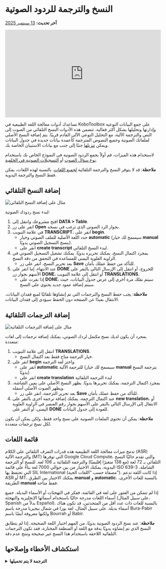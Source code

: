 # النسخ والترجمة للردود الصوتية
**آخر تحديث:** <a href="https://github.com/kobotoolbox/docs/blob/81ea68d620feb190d5829be9521d3f913e88de91/source/transcription-translation.md" class="reference">13 سبتمبر 2025</a>

<iframe src="https://www.youtube.com/embed/vefmH9JzJTU?si=8aF_U8M6BAft9kRr" style="width: 100%; aspect-ratio: 16 / 9; height: auto; border: 0;" title="YouTube video player" frameborder="0" allow="accelerometer; autoplay; clipboard-write; encrypted-media; gyroscope; picture-in-picture; web-share" allowfullscreen></iframe>

تساعدك أدوات معالجة اللغة الطبيعية في KoboToolbox على جمع البيانات النوعية وإدارتها وتحليلها بشكل أكثر فعالية. تتضمن هذه الأدوات النسخ التلقائي من الصوت إلى النص والترجمة الآلية، مع التحليل النوعي الآلي القادم قريبًا. يتم إضافة النسخ الأصلي لملفاتك الصوتية وجميع النصوص المترجمة كأعمدة بيانات جديدة في جدول البيانات ويمكن [تنزيلها](export_download.md) جنبًا إلى جنب مع بيانات الاستبيان الخاصة بك.

لاستخدام هذه الميزات، قم أولاً بجمع الردود الصوتية في النموذج الخاص بك باستخدام [نوع سؤال الصوت](photo_audio_video_file.md) أو [التسجيلات الصوتية في الخلفية](recording-interviews.md).


<p class="note">
    <strong>ملاحظة</strong>: قد لا يتوفر النسخ والترجمة التلقائية <a href="#language-list">لجميع اللغات</a>. بالنسبة لهذه اللغات، يمكن فقط النسخ والترجمة اليدوية.
</p>

## إضافة النسخ التلقائي

![مثال على إضافة النسخ التلقائي](images/transcription_translation/transcription.png)

لبدء نسخ ردودك الصوتية:

1. افتح مشروعك وانتقل إلى **DATA > Table**.
2. انقر على زر **Open** بجوار الرد الصوتي الذي ترغب في نسخه.
3. في علامة التبويب **TRANSCRIPT**، انقر على **begin**.
    - حدد اللغة الأصلية للملف الصوتي وخيار **automatic** (سيسمح لك خيار **manual** بنسخ التسجيل الصوتي يدويًا).
    - انقر على **create transcript** لبدء النسخ التلقائي.
4. بمجرد اكتمال النسخ، يمكنك تحريره يدويًا. يمكنك تشغيل التسجيل الصوتي في الزاوية العلوية اليمنى للمساعدة في التحقق من دقة النسخ.
    - بعد تحرير النسخ، انقر على زر **Save** للتأكد من حفظ عملك بأمان.
5. عند الانتهاء، إما انقر على **DONE** للخروج، أو انتقل إلى الإرسال التالي بالنقر على الأسهم بجوار زر **DONE**، أو انتقل إلى علامة التبويب **TRANSLATIONS**.
    - إذا نقرت على **DONE**، سيتم نقلك مرة أخرى إلى عرض جدول البيانات، حيث سيتم إضافة عمود جديد يحتوي على النسخ.

<p class="note">
    <strong>ملاحظة</strong>: يجب حفظ النسخ والترجمات التي تم إنشاؤها تلقائيًا لمنع فقدان البيانات. الانتقال بعيدًا عن الصفحة دون الحفظ سيؤدي إلى فقدان البيانات.
</p>

## إضافة الترجمات التلقائية

![مثال على إضافة الترجمات التلقائية](images/transcription_translation/translation.png)

بمجرد أن يكون لديك نسخ مكتمل لردك الصوتي، يمكنك إضافة ترجمات إلى لغات متعددة:

1. انتقل إلى علامة التبويب **TRANSLATIONS**.
    - خيار الترجمة متاح فقط بعد اكتمال النسخ.
2. انقر على **begin** واختر لغة الترجمة.
    - انقر على **automatic** للترجمة الآلية (سيسمح لك خيار **manual** بترجمة النسخ يدويًا)
    - انقر على **create translation** لبدء الترجمة التلقائية
3. بمجرد اكتمال الترجمة، يمكنك تحريرها يدويًا. يظهر النسخ الأصلي على يمين الشاشة، ويظهر الصوت الأصلي أسفله.
    - بعد تحرير الترجمة، انقر على زر **Save** للتأكد من حفظ عملك بأمان.
4. عند اكتمال الترجمة، يمكنك إضافة ترجمة أخرى بالنقر على <i class="k-icon-plus"></i> **new translation**، أو الانتقال إلى الإرسال التالي بالنقر على الأسهم بجوار رقم العنصر في الزاوية العلوية اليمنى، أو النقر على **DONE** للعودة إلى جدول البيانات.

<p class="note">
    <strong>ملاحظة</strong>: يمكن أن تحتوي الملفات الصوتية على نسخ واحد فقط، ولكن يمكن أن يكون لكل نسخ ترجمات متعددة.
</p>

## قائمة اللغات

تدمج ميزات معالجة اللغة الطبيعية هذه قدرات التعرف التلقائي على الكلام (ASR) والترجمة الآلية (MT) التي توفرها Google Cloud Compute، والتي تقدم حاليًا النسخ التلقائي بـ 72 لغة (مع 138 متغيرًا إقليميًا) والترجمة التلقائية بـ 106 لغة. للنسخ أو الترجمة اليدوية، يمكنك الاختيار من بين حوالي 7000 لغة بناءً على قائمة ISO 639-3 الشاملة، التي تحتفظ بها SIL International (مصفاة حسب "اللغات الحية"). إذا كانت اللغة تدعم ASR أو MT، يمكنك الاختيار بين الطرق **manual** و **automatic**. بالنسبة للغات الأخرى، الطريقة **manual** فقط متاحة.

إذا لم تتمكن من العثور على لغة في القائمة، ففكر في التهجئات أو الأسماء البديلة. جميع أسماء اللغات مدرجة حاليًا باستخدام أسمائها الإنجليزية والتهجئة (على سبيل المثال، Spanish بدلاً من Español). بالنسبة للغات ذات عدد أقل من المتحدثين، قد تكون هناك أسماء بديلة. على سبيل المثال، لغة بورا في شمال نيجيريا مدرجة باسم Bura-Pabir ولكنها معروفة أيضًا باسم Bourrah أو Babir.

<p class="note">
    <strong>ملاحظة</strong>: عند نسخ الردود الصوتية يدويًا، من المهم اختيار اللغة الصحيحة. إذا لم يتطابق النسخ الذي تم إنشاؤه يدويًا بدقة مع اللغة أو المنطقة المختارة، فقد تكون الترجمات التلقائية اللاحقة باستخدام هذا النسخ غير صحيحة وتنتج عدم دقة.
</p>

## استكشاف الأخطاء وإصلاحها

<details>
    <summary><strong>الترجمة لا يتم تحميلها</strong></summary>
    في بعض الأحيان، قد تتعطل الترجمة الثانية مع أيقونة التحميل. إذا حدث ذلك، قم بتحديث الصفحة، ويجب أن تظهر الترجمة. هذه مشكلة نعمل على إصلاحها.
</details>